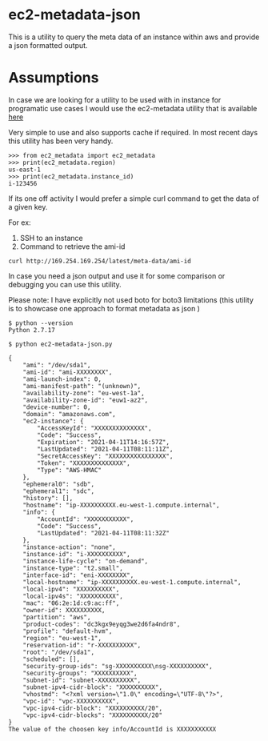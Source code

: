 # ec2-metadata-json

This is a utility to query the meta data of an instance within aws and provide a json formatted output.

# Assumptions

In case we are looking for a utility to be used with in instance for programatic use cases I would use the ec2-metadata utility that is available [here](https://github.com/adamchainz/ec2-metadata) 

Very simple to use and also supports cache if required. In most recent days this utility has been very handy.

```
>>> from ec2_metadata import ec2_metadata
>>> print(ec2_metadata.region)
us-east-1
>>> print(ec2_metadata.instance_id)
i-123456
```

If its one off activity I would prefer a simple curl command to get the data of a given key.

For ex: 
1. SSH to an instance
2. Command to retrieve the ami-id 
```
curl http://169.254.169.254/latest/meta-data/ami-id
```
In case you need a json output and use it for some comparison or debugging you can use this utility.

Please note: I have explicitly not used boto for boto3 limitations (this utility is to showcase one approach to format metadata as json )

```
$ python --version
Python 2.7.17

$ python ec2-metadata-json.py

{
    "ami": "/dev/sda1",
    "ami-id": "ami-XXXXXXXX",
    "ami-launch-index": 0,
    "ami-manifest-path": "(unknown)",
    "availability-zone": "eu-west-1a",
    "availability-zone-id": "euw1-az2",
    "device-number": 0,
    "domain": "amazonaws.com",
    "ec2-instance": {
        "AccessKeyId": "XXXXXXXXXXXXXX",
        "Code": "Success",
        "Expiration": "2021-04-11T14:16:57Z",
        "LastUpdated": "2021-04-11T08:11:11Z",
        "SecretAccessKey": "XXXXXXXXXXXXXXXX",
        "Token": "XXXXXXXXXXXXXX",
        "Type": "AWS-HMAC"
    },
    "ephemeral0": "sdb",
    "ephemeral1": "sdc",
    "history": [],
    "hostname": "ip-XXXXXXXXXX.eu-west-1.compute.internal",
    "info": {
        "AccountId": "XXXXXXXXXXX",
        "Code": "Success",
        "LastUpdated": "2021-04-11T08:11:32Z"
    },
    "instance-action": "none",
    "instance-id": "i-XXXXXXXXXX",
    "instance-life-cycle": "on-demand",
    "instance-type": "t2.small",
    "interface-id": "eni-XXXXXXXX",
    "local-hostname": "ip-XXXXXXXXXX.eu-west-1.compute.internal",
    "local-ipv4": "XXXXXXXXXX",
    "local-ipv4s": "XXXXXXXXXX",
    "mac": "06:2e:1d:c9:ac:ff",
    "owner-id": XXXXXXXXXX,
    "partition": "aws",
    "product-codes": "dc3kgx9eyqg3we2d6fa4ndr8",
    "profile": "default-hvm",
    "region": "eu-west-1",
    "reservation-id": "r-XXXXXXXXXX",
    "root": "/dev/sda1",
    "scheduled": [],
    "security-group-ids": "sg-XXXXXXXXXX\nsg-XXXXXXXXXX",
    "security-groups": "XXXXXXXXXX",
    "subnet-id": "subnet-XXXXXXXXXX",
    "subnet-ipv4-cidr-block": "XXXXXXXXXX",
    "vhostmd": "<?xml version=\"1.0\" encoding=\"UTF-8\"?>",
    "vpc-id": "vpc-XXXXXXXXXX",
    "vpc-ipv4-cidr-block": "XXXXXXXXXX/20",
    "vpc-ipv4-cidr-blocks": "XXXXXXXXXX/20"
}
The value of the choosen key info/AccountId is XXXXXXXXXXX

```
